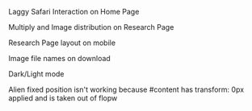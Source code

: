 Laggy Safari Interaction on Home Page

Multiply and Image distribution on Research Page

Research Page layout on mobile

Image file names on download

Dark/Light mode

Alien fixed position isn't working because #content has transform: 0px applied and is taken out of flopw
